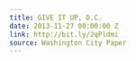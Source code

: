 ```yaml
---
title: GIVE IT UP, D.C.
date: 2013-11-27 00:00:00 Z
link: http://bit.ly/2qPldmi
source: Washington City Paper
---
```


